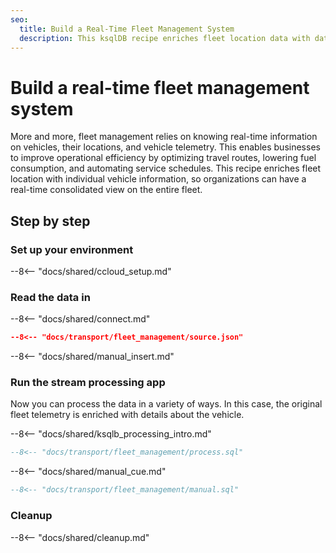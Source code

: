 ```yaml
---
seo:
  title: Build a Real-Time Fleet Management System
  description: This ksqlDB recipe enriches fleet location data with data about each vehicle for a real-time view of consolidated information on the entire fleet.
---
```


# Build a real-time fleet management system

More and more, fleet management relies on knowing real-time information on vehicles, their locations, and vehicle telemetry.
This enables businesses to improve operational efficiency by optimizing travel routes, lowering fuel consumption, and automating service schedules.
This recipe enriches fleet location with individual vehicle information, so organizations can have a real-time consolidated view on the entire fleet.

## Step by step

### Set up your environment

--8<-- "docs/shared/ccloud_setup.md"

### Read the data in

--8<-- "docs/shared/connect.md"

```json
--8<-- "docs/transport/fleet_management/source.json"
```

--8<-- "docs/shared/manual_insert.md"

### Run the stream processing app

Now you can process the data in a variety of ways.
In this case, the original fleet telemetry is enriched with details about the vehicle.

--8<-- "docs/shared/ksqlb_processing_intro.md"

```sql
--8<-- "docs/transport/fleet_management/process.sql"
```

--8<-- "docs/shared/manual_cue.md"

```sql
--8<-- "docs/transport/fleet_management/manual.sql"
```

### Cleanup

--8<-- "docs/shared/cleanup.md"
